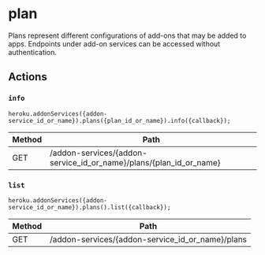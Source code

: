 # plan

Plans represent different configurations of add-ons that may be added to apps. Endpoints under add-on services can be accessed without authentication.

## Actions

### `info`

`heroku.addonServices({addon-service_id_or_name}).plans({plan_id_or_name}).info({callback});`

Method | Path
--- | ---
GET | /addon-services/{addon-service_id_or_name}/plans/{plan_id_or_name}

### `list`

`heroku.addonServices({addon-service_id_or_name}).plans().list({callback});`

Method | Path
--- | ---
GET | /addon-services/{addon-service_id_or_name}/plans

